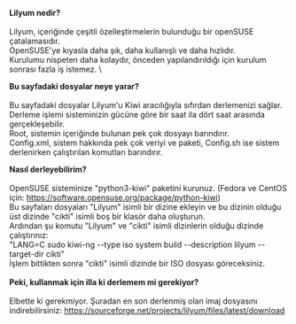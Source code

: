 **Lilyum nedir?** \
\
Lilyum, içeriğinde çeşitli özelleştirmelerin bulunduğu bir openSUSE çatalamasıdır. \
OpenSUSE'ye kıyasla daha şık, daha kullanışlı ve daha hızlıdır. \
Kurulumu nispeten daha kolaydır, önceden yapılandırıldığı için kurulum sonrası fazla iş istemez. \

**Bu sayfadaki dosyalar neye yarar?** \
\
Bu sayfadaki dosyalar Lilyum'u Kiwi aracılığıyla sıfırdan derlemenizi sağlar.\
Derleme işlemi sisteminizin gücüne göre bir saat ila dört saat arasında gerçekleşebilir. \
Root, sistemin içeriğinde bulunan pek çok dosyayı barındırır. \
Config.xml, sistem hakkında pek çok veriyi ve paketi, Config.sh ise sistem derlenirken çalıştırılan komutları barındırır. 

**Nasıl derleyebilirim?** \
\
OpenSUSE sisteminize "python3-kiwi" paketini kurunuz. (Fedora ve CentOS için: https://software.opensuse.org/package/python-kiwi) \
Bu sayfaları dosyaları "Lilyum" isimli bir dizine ekleyin ve bu dizinin olduğu üst dizinde "cikti" isimli boş bir klasör daha oluşturun. \
Ardından şu komutu "Lilyum" ve "cikti" isimli dizinlerin olduğu dizinde çalıştırınız: \
"LANG=C sudo kiwi-ng --type iso system build --description lilyum --target-dir cikti" \
İşlem bittikten sonra "cikti" isimli dizinde bir ISO dosyası göreceksiniz. \
\
**Peki, kullanmak için illa ki derlemem mi gerekiyor?** \
\
Elbette ki gerekmiyor. Şuradan en son derlenmiş olan imaj dosyasını indirebilirsiniz:
https://sourceforge.net/projects/lilyum/files/latest/download
